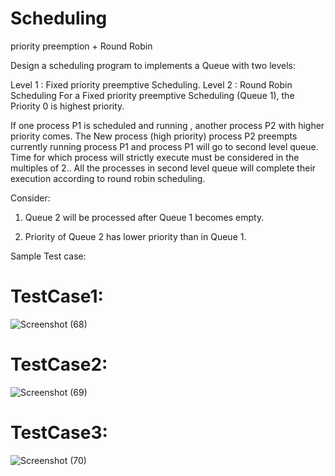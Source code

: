 # Scheduling #

priority preemption + Round Robin

Design a scheduling program to implements a Queue with two levels:

Level 1 : Fixed priority preemptive Scheduling.
Level 2 : Round Robin Scheduling For a Fixed priority preemptive Scheduling (Queue 1), the Priority 0 is highest priority. 

If one process P1 is scheduled and running , another process P2 with higher priority comes. The New process (high priority) process P2 preempts currently running process P1 and process P1 will go to second level queue. Time for which process will strictly execute must be considered in the multiples of 2..
All the processes in second level queue will complete their execution according to round robin scheduling.

Consider: 
    
1. Queue 2 will be processed after Queue 1 becomes empty. 

2. Priority of Queue 2 has lower priority than in Queue 1. 


Sample Test case:

# TestCase1:
![Screenshot (68)](https://user-images.githubusercontent.com/47757720/56092086-13846700-5ed5-11e9-9650-9edf766a2db1.png)

# TestCase2:
![Screenshot (69)](https://user-images.githubusercontent.com/47757720/56092126-84c41a00-5ed5-11e9-80a8-9f5d82b391f5.png)

# TestCase3:
![Screenshot (70)](https://user-images.githubusercontent.com/47757720/56092127-85f54700-5ed5-11e9-974e-37ff558b425a.png)
